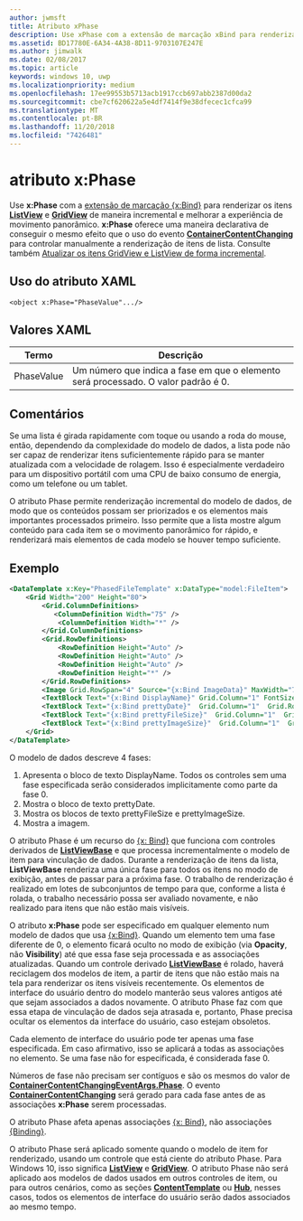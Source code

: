 ```yaml
---
author: jwmsft
title: Atributo xPhase
description: Use xPhase com a extensão de marcação xBind para renderizar os itens ListView e GridView de maneira incremental e melhorar a experiência de movimento panorâmico.
ms.assetid: BD17780E-6A34-4A38-8D11-9703107E247E
ms.author: jimwalk
ms.date: 02/08/2017
ms.topic: article
keywords: windows 10, uwp
ms.localizationpriority: medium
ms.openlocfilehash: 17ee99553b5713acb1917ccb697abb2387d00da2
ms.sourcegitcommit: cbe7cf620622a5e4df7414f9e38dfecec1cfca99
ms.translationtype: MT
ms.contentlocale: pt-BR
ms.lasthandoff: 11/20/2018
ms.locfileid: "7426481"
---
```

# <a name="xphase-attribute"></a>atributo x:Phase


Use **x:Phase** com a [extensão de marcação {x:Bind}](x-bind-markup-extension.md) para renderizar os itens [**ListView**](https://msdn.microsoft.com/library/windows/apps/br242878) e [**GridView**](https://msdn.microsoft.com/library/windows/apps/br242705) de maneira incremental e melhorar a experiência de movimento panorâmico. **x:Phase** oferece uma maneira declarativa de conseguir o mesmo efeito que o uso do evento [**ContainerContentChanging**](https://msdn.microsoft.com/library/windows/apps/dn298914) para controlar manualmente a renderização de itens de lista. Consulte também [Atualizar os itens GridView e ListView de forma incremental](../debug-test-perf/optimize-gridview-and-listview.md#update-items-incrementally).

## <a name="xaml-attribute-usage"></a>Uso do atributo XAML


``` syntax
<object x:Phase="PhaseValue".../>
```

## <a name="xaml-values"></a>Valores XAML


| Termo | Descrição |
|------|-------------|
| PhaseValue | Um número que indica a fase em que o elemento será processado. O valor padrão é 0. | 

## <a name="remarks"></a>Comentários

Se uma lista é girada rapidamente com toque ou usando a roda do mouse, então, dependendo da complexidade do modelo de dados, a lista pode não ser capaz de renderizar itens suficientemente rápido para se manter atualizada com a velocidade de rolagem. Isso é especialmente verdadeiro para um dispositivo portátil com uma CPU de baixo consumo de energia, como um telefone ou um tablet.

O atributo Phase permite renderização incremental do modelo de dados, de modo que os conteúdos possam ser priorizados e os elementos mais importantes processados primeiro. Isso permite que a lista mostre algum conteúdo para cada item se o movimento panorâmico for rápido, e renderizará mais elementos de cada modelo se houver tempo suficiente.

## <a name="example"></a>Exemplo

```xml
<DataTemplate x:Key="PhasedFileTemplate" x:DataType="model:FileItem">
    <Grid Width="200" Height="80">
        <Grid.ColumnDefinitions>
           <ColumnDefinition Width="75" />
            <ColumnDefinition Width="*" />
        </Grid.ColumnDefinitions>
        <Grid.RowDefinitions>
            <RowDefinition Height="Auto" />
            <RowDefinition Height="Auto" />
            <RowDefinition Height="Auto" />
            <RowDefinition Height="*" />
        </Grid.RowDefinitions>
        <Image Grid.RowSpan="4" Source="{x:Bind ImageData}" MaxWidth="70" MaxHeight="70" x:Phase="3"/>
        <TextBlock Text="{x:Bind DisplayName}" Grid.Column="1" FontSize="12"/>
        <TextBlock Text="{x:Bind prettyDate}"  Grid.Column="1"  Grid.Row="1" FontSize="12" x:Phase="1"/>
        <TextBlock Text="{x:Bind prettyFileSize}"  Grid.Column="1"  Grid.Row="2" FontSize="12" x:Phase="2"/>
        <TextBlock Text="{x:Bind prettyImageSize}"  Grid.Column="1"  Grid.Row="3" FontSize="12" x:Phase="2"/>
    </Grid>
</DataTemplate>
```

O modelo de dados descreve 4 fases:

1.  Apresenta o bloco de texto DisplayName. Todos os controles sem uma fase especificada serão considerados implicitamente como parte da fase 0.
2.  Mostra o bloco de texto prettyDate.
3.  Mostra os blocos de texto prettyFileSize e prettyImageSize.
4.  Mostra a imagem.

O atributo Phase é um recurso do [{x: Bind}](x-bind-markup-extension.md) que funciona com controles derivados de [**ListViewBase**](https://msdn.microsoft.com/library/windows/apps/br242879) e que processa incrementalmente o modelo de item para vinculação de dados. Durante a renderização de itens da lista, **ListViewBase** renderiza uma única fase para todos os itens no modo de exibição, antes de passar para a próxima fase. O trabalho de renderização é realizado em lotes de subconjuntos de tempo para que, conforme a lista é rolada, o trabalho necessário possa ser avaliado novamente, e não realizado para itens que não estão mais visíveis.

O atributo **x:Phase** pode ser especificado em qualquer elemento num modelo de dados que usa [{x:Bind}](x-bind-markup-extension.md). Quando um elemento tem uma fase diferente de 0, o elemento ficará oculto no modo de exibição (via **Opacity**, não **Visibility**) até que essa fase seja processada e as associações atualizadas. Quando um controle derivado [**ListViewBase**](https://msdn.microsoft.com/library/windows/apps/br242879) é rolado, haverá reciclagem dos modelos de item, a partir de itens que não estão mais na tela para renderizar os itens visíveis recentemente. Os elementos de interface do usuário dentro do modelo manterão seus valores antigos até que sejam associados a dados novamente. O atributo Phase faz com que essa etapa de vinculação de dados seja atrasada e, portanto, Phase precisa ocultar os elementos da interface do usuário, caso estejam obsoletos.

Cada elemento de interface do usuário pode ter apenas uma fase especificada. Em caso afirmativo, isso se aplicará a todas as associações no elemento. Se uma fase não for especificada, é considerada fase 0.

Números de fase não precisam ser contíguos e são os mesmos do valor de [**ContainerContentChangingEventArgs.Phase**](https://msdn.microsoft.com/library/windows/apps/dn298493). O evento [**ContainerContentChanging**](https://msdn.microsoft.com/library/windows/apps/dn298914) será gerado para cada fase antes de as associações **x:Phase** serem processadas.

O atributo Phase afeta apenas associações [{x: Bind}](x-bind-markup-extension.md), não associações [{Binding}](binding-markup-extension.md).

O atributo Phase será aplicado somente quando o modelo de item for renderizado, usando um controle que está ciente do atributo Phase. Para Windows 10, isso significa [**ListView**](https://msdn.microsoft.com/library/windows/apps/br242878) e [**GridView**](https://msdn.microsoft.com/library/windows/apps/br242705). O atributo Phase não será aplicado aos modelos de dados usados em outros controles de item, ou para outros cenários, como as seções [**ContentTemplate**](https://msdn.microsoft.com/library/windows/apps/br209369) ou [**Hub**](https://msdn.microsoft.com/library/windows/apps/dn251843), nesses casos, todos os elementos de interface do usuário serão dados associados ao mesmo tempo.

